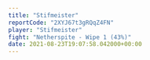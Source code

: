 ```yaml
---
title: "Stifmeister"
reportCode: "2XYJ67t3gRQqZ4FN"
player: "Stifmeister"
fight: "Netherspite - Wipe 1 (43%)"
date: 2021-08-23T19:07:58.042000+00:00
---
```

